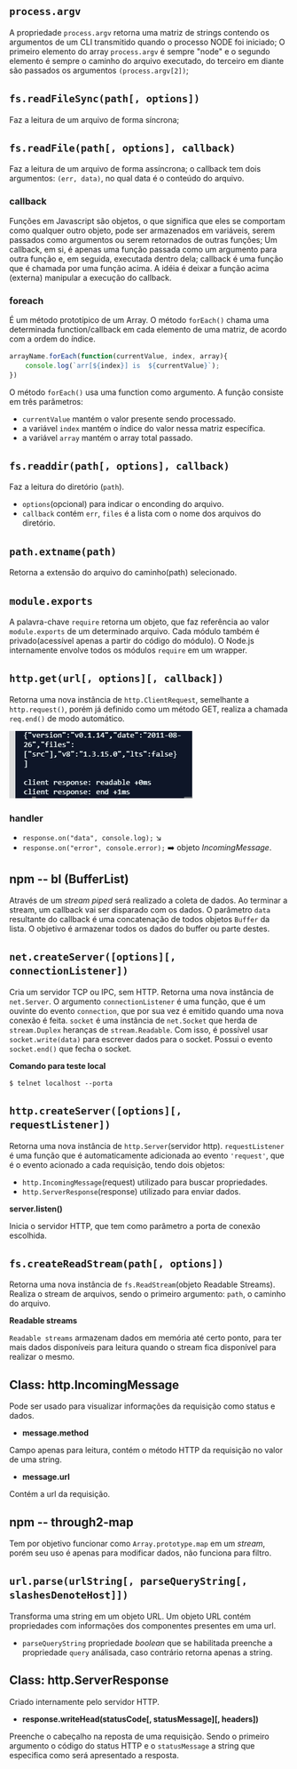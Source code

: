 ## `process.argv`

A propriedade `process.argv` retorna uma matriz de strings contendo os argumentos de um CLI transmitido quando o processo NODE
foi iniciado;
O primeiro elemento do array `process.argv` é sempre "node" e o segundo elemento é sempre o caminho do arquivo executado, do
terceiro em diante 
são passados os argumentos `(process.argv[2])`;

## `fs.readFileSync(path[, options])`

Faz a leitura de um arquivo de forma síncrona;

## `fs.readFile(path[, options], callback)`

Faz a leitura de um arquivo de forma assíncrona; o callback tem dois argumentos: `(err, data)`, no qual data é o conteúdo do
arquivo.

### callback

Funções em Javascript são objetos, o que significa que eles se comportam como qualquer outro objeto,
pode ser armazenados em variáveis, serem passados como argumentos ou serem retornados de outras funções;
Um callback, em si, é apenas uma função passada como um argumento para outra função e, em seguida, executada dentro dela;
callback é uma função que é chamada por uma função acima. A idéia é deixar a função acima (externa) manipular a execução do
callback.

### foreach

É um método prototípico de um Array. 
O método `forEach()` chama uma determinada function/callback em cada elemento de uma matriz, de acordo com a ordem do índice.

```js
arrayName.forEach(function(currentValue, index, array){
    console.log(`arr[${index}] is  ${currentValue}`);
})
```

O  método `forEach()` usa uma function como argumento. A função consiste em três parâmetros:

- `currentValue` mantém o valor presente sendo processado. 
- a variável `index` mantém o índice do valor nessa matriz específica. 
- a variável `array` mantém o array total passado.

## `fs.readdir(path[, options], callback)`

Faz a leitura do diretório (`path`).

- `options`(opcional) para indicar o enconding do arquivo.
- `callback` contém `err`, `files` é a lista com o nome dos arquivos do diretório.

## `path.extname(path)`

Retorna a extensão do arquivo do caminho(path) selecionado.

## `module.exports`

A palavra-chave `require` retorna um objeto, que faz referência ao valor `module.exports` de um determinado arquivo.
Cada módulo também é privado(acessível apenas a partir do código do módulo). O Node.js internamente envolve todos os módulos
`require` em um wrapper. 

## `http.get(url[, options][, callback])`

Retorna uma nova instância de `http.ClientRequest`, semelhante a `http.request()`, porém já definido como um método GET, realiza
a chamada `req.end()` de modo automático.

![eventDebug](https://raw.githubusercontent.com/Rondinelly/Craftwork/master/resources/end.PNG)

### handler
- `response.on("data", console.log);` :arrow_lower_right:
- `response.on("error", console.error);` :arrow_right: objeto _IncomingMessage_. 

## npm -- bl (BufferList)

Através de um _stream piped_ será realizado a coleta de dados. Ao terminar a stream, um callback vai ser disparado com os dados.
O parâmetro `data` resultante do callback é uma concatenação de todos objetos `Buffer` da lista. O objetivo é armazenar todos os 
dados do buffer ou parte destes.

## `net.createServer([options][, connectionListener])`

Cria um servidor TCP ou IPC, sem HTTP. Retorna uma nova instância de `net.Server`. O argumento `connectionListener` é uma
função, que é um ouvinte do evento `connection`, que por sua vez é emitido quando uma nova conexão é feita. `socket` é uma
instância de `net.Socket` que herda de `stream.Duplex` heranças de `stream.Readable`. Com isso, é possível usar
`socket.write(data)` para escrever dados para o socket. Possui o evento `socket.end()` que fecha o socket.

**Comando para teste local**

```console
$ telnet localhost --porta
```

## `http.createServer([options][, requestListener])`

Retorna uma nova instância de `http.Server`(servidor http). `requestListener` é uma função que é automaticamente adicionada ao
evento `'request'`, que é o evento acionado a cada requisição, tendo dois objetos:

- `http.IncomingMessage`(request) utilizado para buscar propriedades.
- `http.ServerResponse`(response) utilizado para enviar dados.

**server.listen()**

Inicia o servidor HTTP, que tem como parâmetro a porta de conexão escolhida.

## `fs.createReadStream(path[, options])`

Retorna uma nova instância de `fs.ReadStream`(objeto Readable Streams). Realiza o stream de arquivos, sendo o primeiro
argumento: `path`, o caminho do arquivo.

**Readable streams**

`Readable streams` armazenam dados em memória até certo ponto, para ter mais dados disponíveis para leitura quando o stream fica 
disponível para realizar o mesmo.

## Class: http.IncomingMessage

Pode ser usado para visualizar informações da requisição como status e dados.

- **message.method**

Campo apenas para leitura, contém o método HTTP da requisição no valor de uma string.

- **message.url**

Contém a url da requisição.

## npm -- through2-map

Tem por objetivo funcionar como `Array.prototype.map` em um _stream_, porém seu uso é apenas para modificar dados, não funciona
para filtro.

## `url.parse(urlString[, parseQueryString[, slashesDenoteHost]])`

Transforma uma string em um objeto URL. Um objeto URL contém propriedades com informações dos componentes presentes em uma 
url.

- `parseQueryString` propriedade _boolean_ que se habilitada preenche a propriedade `query` análisada, caso contrário
retorna apenas a string.

## Class: http.ServerResponse

Criado internamente pelo servidor HTTP.

- **response.writeHead(statusCode[, statusMessage][, headers])**

Preenche o cabeçalho na reposta de uma requisição. Sendo o primeiro argumento o código do status HTTP e o `statusMessage` a
string que especifica como será apresentado a resposta.

